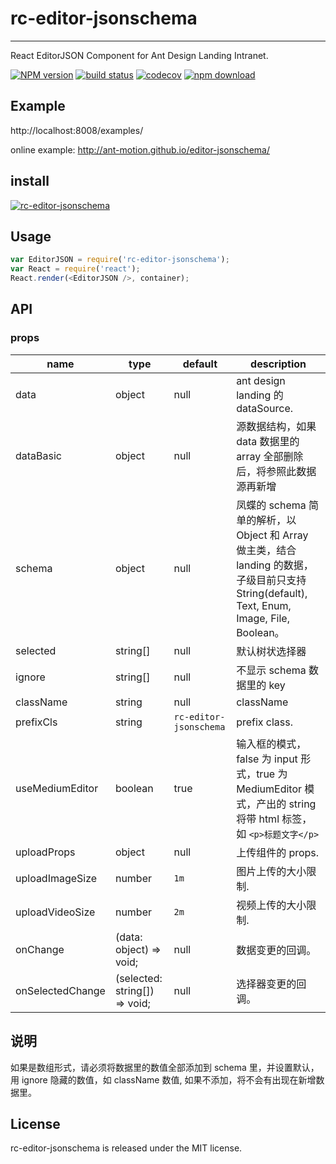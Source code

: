 # rc-editor-jsonschema
---

React EditorJSON Component for Ant Design Landing Intranet.

[![NPM version][npm-image]][npm-url]
[![build status][travis-image]][travis-url]
[![codecov](https://codecov.io/gh/ant-motion/editor-jsonschema/branch/master/graph/badge.svg)](https://codecov.io/gh/ant-motion/editor-jsonschema)
[![npm download][download-image]][download-url]

[npm-image]: http://img.shields.io/npm/v/rc-editor-jsonschema.svg?style=flat-square
[npm-url]: http://npmjs.org/package/rc-editor-jsonschema
[travis-image]: https://img.shields.io/travis/ant-motion/editor-jsonschema.svg?style=flat-square
[travis-url]: https://travis-ci.org/ant-motion/editor-jsonschema
[node-image]: https://img.shields.io/badge/node.js-%3E=_0.10-green.svg?style=flat-square
[node-url]: http://nodejs.org/download/
[download-image]: https://img.shields.io/npm/dm/rc-editor-jsonschema.svg?style=flat-square
[download-url]: https://npmjs.org/package/rc-editor-jsonschema

## Example

http://localhost:8008/examples/


online example: http://ant-motion.github.io/editor-jsonschema/


## install


[![rc-editor-jsonschema](https://nodei.co/npm/rc-editor-jsonschema.png)](https://npmjs.org/package/rc-editor-jsonschema)


## Usage

```js
var EditorJSON = require('rc-editor-jsonschema');
var React = require('react');
React.render(<EditorJSON />, container);
```

## API

### props

| name      | type           | default   | description    |
|-----------|----------------|-----------|----------------|
|  data     | object         | null      | ant design landing 的 dataSource.      |
|  dataBasic | object      | null      | 源数据结构，如果 data 数据里的 array 全部删除后，将参照此数据源再新增 |
|  schema   | object         | null      | 凤蝶的 schema 简单的解析，以 Object 和 Array 做主类，结合 landing 的数据，子级目前只支持 String(default), Text, Enum, Image, File, Boolean。     |
|  selected | string[]        | null      | 默认树状选择器    |
| ignore    | string[] |  null | 不显示 schema 数据里的 key |
|  className | string        | null      | className    |
|  prefixCls | string        | `rc-editor-jsonschema`      | prefix class.    |
|  useMediumEditor | boolean        | true      | 输入框的模式，false 为 input 形式，true 为 MediumEditor 模式，产出的 string 将带 html 标签，如 `<p>标题文字</p>`   |
|  uploadProps | object        | null      | 上传组件的 props.   |
|  uploadImageSize | number        |  `1m`      | 图片上传的大小限制.   |
|  uploadVideoSize | number        |  `2m`      | 视频上传的大小限制.   |
|  onChange   | (data: object) => void;       |  null      | 数据变更的回调。   |
|  onSelectedChange   | (selected: string[]) => void;       |  null      | 选择器变更的回调。 |


## 说明

如果是数组形式，请必须将数据里的数值全部添加到 schema 里，并设置默认，用 ignore 隐藏的数值，如 className 数值, 如果不添加，将不会有出现在新增数据里。

## License

rc-editor-jsonschema is released under the MIT license.
